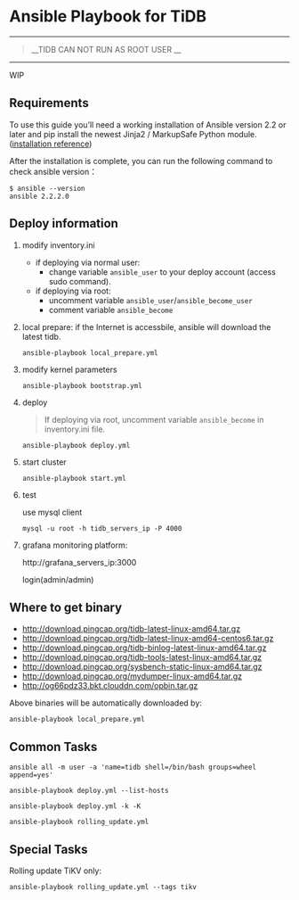 # Ansible Playbook for TiDB
------
>__TIDB CAN NOT RUN AS ROOT USER __
------

WIP

## Requirements
To use this guide you’ll need a working installation of Ansible version 2.2 or later and pip install the newest Jinja2 / MarkupSafe Python module.
([installation  reference](http://docs.ansible.com/ansible/intro_installation.html))

After the installation is complete, you can run the following command to check ansible version：
```
$ ansible --version
ansible 2.2.2.0
```
## Deploy  information
1.  modify inventory.ini
    * if deploying via normal user:
        * change variable `ansible_user` to your deploy account (access sudo command).
    * if deploying via root:
        * uncomment variable `ansible_user`/`ansible_become_user`
        * comment variable `ansible_become`
2.  local prepare: if the Internet is accessbile, ansible will download the latest tidb.
    ```
    ansible-playbook local_prepare.yml
    ```

3.  modify kernel parameters
    
    ```
    ansible-playbook bootstrap.yml
    ```
4.  deploy
    
    > If deploying via root, uncomment variable `ansible_become` in inventory.ini file.

        ansible-playbook deploy.yml

5.  start cluster

        ansible-playbook start.yml
   

6.  test
    
    use mysql client

        mysql -u root -h tidb_servers_ip -P 4000

7.  grafana monitoring platform:

    http://grafana_servers_ip:3000
   
    login(admin/admin)

## Where to get binary

- http://download.pingcap.org/tidb-latest-linux-amd64.tar.gz
- http://download.pingcap.org/tidb-latest-linux-amd64-centos6.tar.gz
- http://download.pingcap.org/tidb-binlog-latest-linux-amd64.tar.gz
- http://download.pingcap.org/tidb-tools-latest-linux-amd64.tar.gz
- http://download.pingcap.org/sysbench-static-linux-amd64.tar.gz
- http://download.pingcap.org/mydumper-linux-amd64.tar.gz
- http://og66pdz33.bkt.clouddn.com/opbin.tar.gz

Above binaries will be automatically downloaded by:

    ansible-playbook local_prepare.yml

## Common Tasks

```
ansible all -m user -a 'name=tidb shell=/bin/bash groups=wheel append=yes'

ansible-playbook deploy.yml --list-hosts

ansible-playbook deploy.yml -k -K

ansible-playbook rolling_update.yml
```

## Special Tasks

Rolling update TiKV only:

    ansible-playbook rolling_update.yml --tags tikv